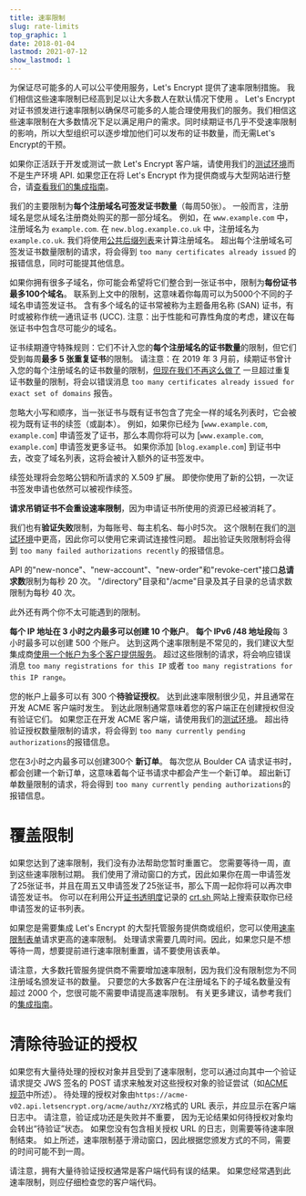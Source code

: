 ```yaml
---
title: 速率限制
slug: rate-limits
top_graphic: 1
date: 2018-01-04
lastmod: 2021-07-12
show_lastmod: 1
---
```



为保证尽可能多的人可以公平使用服务，Let's Encrypt 提供了速率限制措施。 我们相信这些速率限制已经高到足以让大多数人在默认情况下使用 。 Let's Encrypt 对证书颁发进行速率限制以确保尽可能多的人能合理使用我们的服务。我们相信这些速率限制在大多数情况下足以满足用户的需求。同时续期证书几乎不受速率限制的影响，所以大型组织可以逐步增加他们可以发布的证书数量，而无需Let's Encrypt的干预。

如果你正活跃于开发或测试一款 Let's Encrypt 客户端，请使用我们的[测试环境](/docs/staging-environment)而不是生产环境 API. 如果您正在将 Let's Encrypt 作为提供商或与大型网站进行整合，请[查看我们的集成指南](/docs/integration-guide)。

我们的主要限制为<a id="certificates-per-registered-domain"></a>**每个注册域名可签发证书数量**（每周50张）。 一般而言，注册域名是您从域名注册商处购买的那一部分域名。 例如，在 `www.example.com` 中，注册域名为 `example.com`. 在 `new.blog.example.co.uk` 中，注册域名为 `example.co.uk`. 我们将使用[公共后缀列表](https://publicsuffix.org)来计算注册域名。 超出每个注册域名可签发证书数量限制的请求，将会得到 `too many certificates already issued` 的报错信息，同时可能提其他信息。

如果你拥有很多子域名，你可能会希望将它们整合到一张证书中，限制为<a id="names-per-certificate"></a>**每份证书最多100个域名**。 联系到上文中的限制，这意味着你每周可以为5000个不同的子域名申请签发证书。 含有多个域名的证书常被称为主题备用名称 (SAN) 证书，有时或被称作统一通讯证书 (UCC). 注意：出于性能和可靠性角度的考虑，建议在每张证书中包含尽可能少的域名。

证书续期遵守特殊规则：它们不计入您的**每个注册域名的证书数量**的限制，但它们受到每周**最多 5 张重复证书**的限制。 请注意：在 2019 年 3 月前，续期证书曾计入您的每个注册域名的证书数量的限制，[但现在我们不再这么做了](https://community.letsencrypt.org/t/rate-limits-fixing-certs-per-name-rate-limit-order-of-operations-gotcha/88189) 一旦超过重复证书数量的限制，将会以错误消息 `too many certificates already issued for exact set of domains` 报告。

忽略大小写和顺序，当一张证书与既有证书包含了完全一样的域名列表时，它会被视为既有证书的续签（或副本）。  例如，如果你已经为 [`www.example.com`, `example.com`] 申请签发了证书，那么本周你将可以为 [`www.example.com`, `example.com`] 申请签发更多证书。 如果你添加 [`blog.example.com`] 到证书中去，改变了域名列表，这将会被计入额外的证书签发中。

续签处理将会忽略公钥和所请求的 X.509 扩展。 即使你使用了新的公钥，一次证书签发申请也依然可以被视作续签。

**请求吊销证书不会重设速率限制**，因为申请证书所使用的资源已经被消耗了。

我们也有<a id="failed-validations"></a>**验证失败**限制，为每账号、每主机名、每小时5次。 这个限制在我们的[测试环境](/docs/staging-environment)中更高，因此你可以使用它来调试连接性问题。 超出验证失败限制将会得到 `too many failed authorizations recently` 的报错信息。

API 的"new-nonce"、"new-account"、"new-order"和"revoke-cert"接口<a id="overall-requests"></a>**总请求数**限制为每秒 20 次。 "/directory"目录和"/acme"目录及其子目录的总请求数限制为每秒 40 次。

此外还有两个你不太可能遇到的限制。

<a id="accounts-per-ip-address"></a>**每个 IP 地址在 3 小时之内最多可以创建 10 个账户**。 **每个 IPv6 /48 地址段**每 3 小时最多可以创建 500 个账户。 达到这两个速率限制是不常见的，我们建议大型集成商[使用一个帐户为多个客户提供服务](/docs/integration-guide)。 超过这些限制的请求，将会响应错误消息 `too many registrations for this IP` 或者 `too many registrations for this IP range`。

您的帐户上最多可以有 300 个<a id="pending-authorizations"></a>**待验证授权**。 达到此速率限制很少见，并且通常在开发 ACME 客户端时发生。 到达此限制通常意味着您的客户端正在创建授权但没有验证它们。 如果您正在开发 ACME 客户端，请使用我们的[测试环境](/docs/staging-environment)。 超出待验证授权数量限制的请求，将会得到 `too many currently pending authorizations`的报错信息。

您在3小时之内最多可以创建300个 <a
id="new-orders"></a>**新订单**。 每次您从 Boulder CA 请求证书时，都会创建一个新订单，这意味着每个证书请求中都会产生一个新订单。 超出新订单数量限制的请求，将会得到 `too many currently pending authorizations`的报错信息。

# <a id="overrides"></a>覆盖限制

如果您达到了速率限制，我们没有办法帮助您暂时重置它。 您需要等待一周，直到这些速率限制过期。 我们使用了滑动窗口的方式，因此如果你在周一申请签发了25张证书，并且在周五又申请签发了25张证书，那么下周一起你将可以再次申请签发证书。 你可以在利用公开[证书透明度](https://www.certificate-transparency.org)记录的 [ crt.sh ](https://crt.sh) 网站上搜索获取你已经申请签发的证书列表。

如果您是需要集成 Let's Encrypt 的大型托管服务提供商或组织，您可以使用[速率限制表单](https://goo.gl/forms/plqRgFVnZbdGhE9n1)请求更高的速率限制。 处理请求需要几周时间。因此，如果您只是不想等待一周，想要提前进行速率限制重置，请不要使用该表单。

请注意，大多数托管服务提供商不需要增加速率限制，因为我们没有限制您为不同注册域名颁发证书的数量。 只要您的大多数客户在注册域名下的子域名数量没有超过 2000 个，您很可能不需要申请提高速率限制。 有关更多建议，请参考我们的[集成指南](/docs/integration-guide)。

# <a id="clearing-pending"></a>清除待验证的授权

如果您有大量待处理的授权对象并且受到了速率限制，您可以通过向其中一个验证请求提交 JWS 签名的 POST 请求来触发对这些授权对象的验证尝试（如[ACME 规范](https://tools.ietf.org/html/rfc8555#section-7.5.1)中所述）。 待处理的授权对象由`https://acme-v02.api.letsencrypt.org/acme/authz/XYZ`格式的 URL 表示，并应显示在客户端日志中。 请注意，验证成功还是失败并不重要， 因为无论结果如何待授权对象均会转出“待验证”状态。 如果您没有包含相关授权 URL 的日志，则需要等待速率限制结束。 如上所述，速率限制基于滑动窗口，因此根据您颁发方式的不同，需要的时间可能不到一周。

请注意，拥有大量待验证授权通常是客户端代码有误的结果。 如果您经常遇到此速率限制，则应仔细检查您的客户端代码。
